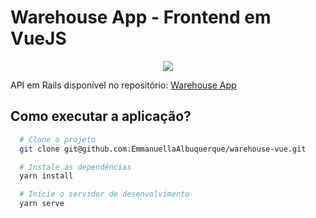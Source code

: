 # Warehouse App - Frontend em VueJS

<p align="center">
  <img src="https://img.shields.io/badge/vue.js-2.0-41b883.svg?style=for-the-badge&logo=vuedotjs&logoColor=%234FC08D"/>	
</p>

API em Rails disponível no repositório:
[Warehouse App](https://github.com/EmmanuellaAlbuquerque/warehouse-app)

## Como executar a aplicação?
```sh
  # Clone o projeto
  git clone git@github.com:EmmanuellaAlbuquerque/warehouse-vue.git

  # Instale as dependências
  yarn install

  # Inicie o servidor de desenvolvimento
  yarn serve
```
